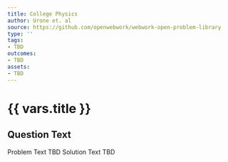 ```yaml
---
title: College Physics
author: Urone et. al
source: https://github.com/openwebwork/webwork-open-problem-library
type: ''
tags:
- TBD
outcomes:
- TBD
assets:
- TBD
---
```

# {{ vars.title }}

## Question Text

Problem Text TBD
Solution Text TBD